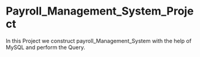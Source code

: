 # Payroll_Management_System_Project
In this Project we construct payroll_Management_System with the help of MySQL and perform the Query.
